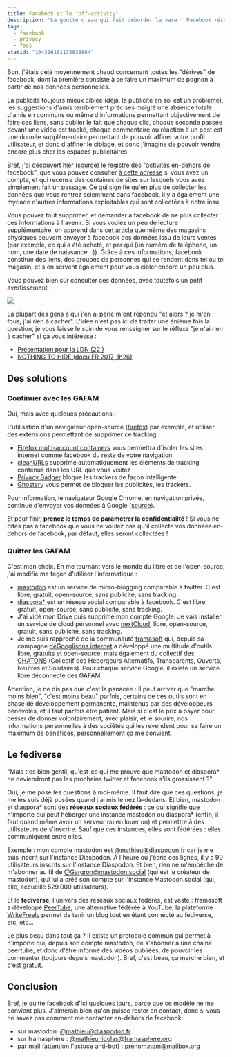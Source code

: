 ```yaml
---
title: Facebook et le "off-activity"
description: "La goutte d'eau qui fait déborder le vase ! Facebook récolte les données issues de notre navigation en-dehors de la plateforme, mais également de notre utilisation d'applications et de jeux divers. Non merci ! J'en profite pour évoquer quelques alternatives libres, open-sources et décentralisées."
tags:
  - facebook
  - privacy
  - foss
statid: "104326161135839864"
---
```


Bon, j'étais déjà moyennement chaud concernant toutes les "dérives" de facebook, dont la première consiste à se faire un maximum de pognon à partir de nos données personnelles.

La publicité toujours mieux ciblée (déjà, la publicité en soi est un problème), les suggestions d'amis terriblement précises malgré une absence totale d'amis en communs ou même d'informations permettant objectivement de faire ces liens, sans oublier le fait que chaque clic, chaque seconde passée devant une vidéo est tracké, chaque commentaire ou réaction à un post est une donnée supplémentaire permettant de pouvoir affiner votre profil utilisateur, et donc d'affiner le ciblage, et donc j'imagine de pouvoir vendre encore plus cher les espaces publicitaires.

Bref, j'ai découvert hier ([source](https://www.businessinsider.com/facebook-clear-history-offline-activity-tracker-tool-how-to-use-2020-1?r=US&IR=T)) le registre des "activités en-dehors de facebook", que vous pouvez consulter [à cette adresse](https://www.facebook.com/off_facebook_activity/activity_list) si vous avez un compte, et qui recense des centaines de sites sur lesquels vous avez simplement fait un passage. Ce qui signifie qu'en plus de collecter les données que vous rentrez sciemment dans facebook, il y a également une myriade d'autres informations exploitables qui sont collectées à notre insu.

Vous pouvez tout supprimer, et demander à facebook de ne plus collecter ces informations à l'avenir. Si vous voulez un peu de lecture supplémentaire, on apprend dans [cet article](https://www.businessinsider.com/facebook-learns-what-you-buy-at-physical-stores-ads-explained-2019-12#facebook-only-needs-a-few-data-points-from-retailers-in-order-to-create-a-custom-audience-or-a-group-of-users-it-determines-have-shopped-at-that-retailer-3) que même des magasins physiques peuvent envoyer à facebook des données issu de leurs ventes (par exemple, ce qui a été acheté, et par qui (un numéro de téléphone, un nom, une date de naissance...)). Grâce à ces informations, facebook constitue des liens, des groupes de personnes qui se rendent dans tel ou tel magasin, et s'en servent également pour vous cibler encore un peu plus.

Vous pouvez bien sûr consulter ces données, avec toutefois un petit avertissement :

<img src="/facebook1.png" class="zoom" />

La plupart des gens à qui j'en ai parlé m'ont répondu "et alors ? je m'en fous, j'ai rien à cacher". L'idée n'est pas ici de traiter une énième fois la question, je vous laisse le soin de vous renseigner sur le réflexe "je n'ai rien à cacher" si ça vous intéresse :

- [Présentation pour la LDN (22')](https://www.youtube.com/watch?v=BRrk5_-kXHw)
- [NOTHING TO HIDE (docu FR 2017, 1h26)](https://www.youtube.com/watch?v=djbwzEIv7gE)

## Des solutions

### Continuer avec les GAFAM

Oui, mais avec quelques précautions :

L'utilisation d'un navigateur open-source ([firefox](https://www.mozilla.org/fr/firefox/new/)) par exemple, et utiliser des extensions permettant de supprimer ce tracking :

- [Firefox multi-account containers](https://addons.mozilla.org/en-GB/firefox/addon/multi-account-containers/?src=search) vous permettra d'isoler les sites internet comme facebook du reste de votre navigation.
- [cleanURLs](https://addons.mozilla.org/en-GB/firefox/addon/clearurls/?src=search) supprime automatiquement les éléments de tracking contenus dans les URL que vous visitez
- [Privacy Badger](https://addons.mozilla.org/en-GB/firefox/addon/privacy-badger17/?src=search) bloque les trackers de façon intelligente
- [Ghostery](https://addons.mozilla.org/en-GB/firefox/addon/ghostery/?src=search) vous permet de bloquer les publicités, les trackers.

Pour information, le navigateur Google Chrome, en navigation privée, continue d'envoyer vos données à Google ([source](https://www.lepoint.fr/high-tech-internet/la-fonction-navigation-privee-de-google-chrome-accusee-de-recolter-desdonnees-05-06-2020-2378549_47.php)).

Et pour finir, **prenez le temps de paramétrer la confidentialité** ! Si vous ne dites pas à facebook que vous ne voulez pas qu'il collecte vos données en-dehors de facebook, par défaut, elles seront collectées !

### Quitter les GAFAM

C'est mon choix. En me tournant vers le monde du libre et de l'open-source, j'ai modifié ma façon d'utiliser l'informatique :

- [mastodon](https://joinmastodon.org) est un service de micro-blogging comparable à twitter. C'est libre, gratuit, open-source, sans publicité, sans tracking.
- [diaspora\*](https://framasphere.org) est un réseau social comparable à facebook. C'est libre, gratuit, open-source, sans publicité, sans tracking.
- J'ai vidé mon Drive puis supprimé mon compte Google. Je vais installer un service de cloud personnel avec [nextCloud](https://nextcloud.com/), libre, open-source, gratuit, sans publicité, sans tracking.
- Je me suis rapproché de la communauté [framasoft](https://framasoft.org) qui, depuis sa campagne [déGooglisons internet](https://degooglisons-internet.org/fr/) a développé une multitude d'outils libre, gratuits et open-source, mais également du collectif des [CHATONS](https://chatons.org) (Collectif des Hébergeurs Alternatifs, Transparents, Ouverts, Neutres et Solidaires). Pour chaque service Google, il existe un service libre déconnecté des GAFAM.

Attention, je ne dis pas que c'est la panacée : il peut arriver que "marche moins bien", "c'est moins beau" parfois, certains de ces outils sont en phase de développement permanente, maintenus par des développeurs bénévoles, et il faut parfois être patient. Mais si c'est le prix à payer pour cesser de donner volontairement, avec plaisir, et le sourire, nos informations personnelles à des sociétés qui les revendent pour se faire un maximum de bénéfices, personnellement ça me convient.

## Le fediverse

"Mais t'es bien gentil, qu'est-ce qui me prouve que mastodon et diaspora\* ne deviendront pas les prochains twitter et facebook s'ils grossissent ?"

Oui, je me pose les questions à moi-même. Il faut dire que ces questions, je me les suis déjà posées quand j'ai mis le nez là-dedans. Et bien, mastodon et diaspora* sont des **réseaux sociaux fédérés** : ce qui signifie que n'importe qui peut héberger une instance mastodon ou diaspora* (enfin, il faut quand même avoir un serveur ou en louer un) et permettre à des utilisateurs de s'inscrire. Sauf que ces instances, elles sont fédérées : elles communiquent entre elles.

Exemple : mon compte mastodon est [@mathieu@diaspodon.fr](https://diaspodon.fr/web/accounts/101167) car je me suis inscrit sur l'instance Diaspodon. À l'heure où j'écris ces lignes, il y a 90 utilisateurs inscrits sur l'instance Diaspodon. Et bien, rien ne m'empêche de m'abonner au fil de [@Gargron@mastodon.social](https://mastodon.social/@Gargron) (qui est le créateur de mastodon), qui lui a créé son compte sur l'instance Mastodon.social (qui, elle, accueille 529.000 utilisateurs).

Et le **fediverse**, l'univers des réseaux sociaux fédérés, est vaste : framasoft a développé [PeerTube](https://joinpeertube.org), une alternative fédérée à YouTube, la plateforme [WriteFreely](https://writefreely.org) permet de tenir un blog tout en étant connecté au fediverse, etc, etc...

Le plus beau dans tout ça ? Il existe un protocole commun qui permet à n'importe qui, depuis son compte mastodon, de s'abonner à une chaîne peertube, et donc d'être informé des vidéos publiées, de pouvoir les commenter (toujours depuis mastodon). Bref, c'est beau, ça marche bien, et c'est gratuit.

## Conclusion

Bref, je quitte facebook d'ici quelques jours, parce que ce modèle ne me convient plus.
J'aimerais bien qu'on puisse rester en contact, donc si vous ne savez pas comment me contacter en-dehors de facebook :

- sur mastodon: [@mathieu@diaspodon.fr](https://diaspodon.fr/web/accounts/101167)
- sur framasphère : [@mathieunicolas@framasphere.org](https://framasphere.org/people/8afe88907bc10138dfca2a0000053625)
- par mail (attention l'astuce anti-bot) : [prénom.nom@mailbox.org](mailto:)
